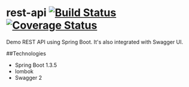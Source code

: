 # rest-api [![Build Status](https://travis-ci.org/jfcorugedo/rest-api.svg?branch=master)](https://travis-ci.org/jfcorugedo/rest-api) [![Coverage Status](https://coveralls.io/repos/github/jfcorugedo/rest-api/badge.svg?branch=master)](https://coveralls.io/github/jfcorugedo/rest-api?branch=master)
Demo REST API using Spring Boot. It's also integrated with Swagger UI.

##Technologies
* Spring Boot 1.3.5
* lombok
* Swagger 2

